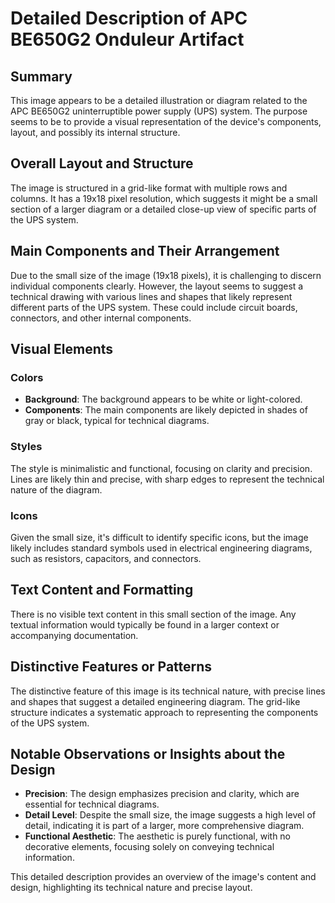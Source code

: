 # Detailed Description of APC BE650G2 Onduleur Artifact

## Summary
This image appears to be a detailed illustration or diagram related to the APC BE650G2 uninterruptible power supply (UPS) system. The purpose seems to be to provide a visual representation of the device's components, layout, and possibly its internal structure.

## Overall Layout and Structure
The image is structured in a grid-like format with multiple rows and columns. It has a 19x18 pixel resolution, which suggests it might be a small section of a larger diagram or a detailed close-up view of specific parts of the UPS system.

## Main Components and Their Arrangement
Due to the small size of the image (19x18 pixels), it is challenging to discern individual components clearly. However, the layout seems to suggest a technical drawing with various lines and shapes that likely represent different parts of the UPS system. These could include circuit boards, connectors, and other internal components.

## Visual Elements
### Colors
- **Background**: The background appears to be white or light-colored.
- **Components**: The main components are likely depicted in shades of gray or black, typical for technical diagrams.

### Styles
The style is minimalistic and functional, focusing on clarity and precision. Lines are likely thin and precise, with sharp edges to represent the technical nature of the diagram.

### Icons
Given the small size, it's difficult to identify specific icons, but the image likely includes standard symbols used in electrical engineering diagrams, such as resistors, capacitors, and connectors.

## Text Content and Formatting
There is no visible text content in this small section of the image. Any textual information would typically be found in a larger context or accompanying documentation.

## Distinctive Features or Patterns
The distinctive feature of this image is its technical nature, with precise lines and shapes that suggest a detailed engineering diagram. The grid-like structure indicates a systematic approach to representing the components of the UPS system.

## Notable Observations or Insights about the Design
- **Precision**: The design emphasizes precision and clarity, which are essential for technical diagrams.
- **Detail Level**: Despite the small size, the image suggests a high level of detail, indicating it is part of a larger, more comprehensive diagram.
- **Functional Aesthetic**: The aesthetic is purely functional, with no decorative elements, focusing solely on conveying technical information.

This detailed description provides an overview of the image's content and design, highlighting its technical nature and precise layout.